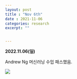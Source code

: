 ```yaml
---
layout: post
title : "Nov 6th"
date : 2021-11-06
categories: research
excerpt: ""


---
```

 

**2022.11.06(일)**


Andrew Ng 머신러닝 수업 패스했음.


![](https://jinhong-park.github.io/journal2/images/AndrewNg_first_course.jpeg)